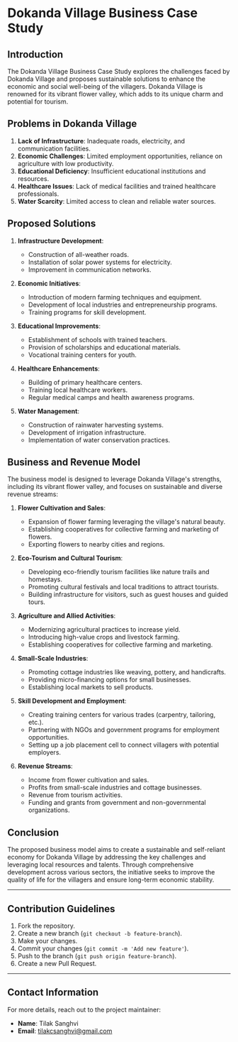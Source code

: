 # Dokanda Village Business Case Study

## Introduction
The Dokanda Village Business Case Study explores the challenges faced by Dokanda Village and proposes sustainable solutions to enhance the economic and social well-being of the villagers. Dokanda Village is renowned for its vibrant flower valley, which adds to its unique charm and potential for tourism.

## Problems in Dokanda Village
1. **Lack of Infrastructure**: Inadequate roads, electricity, and communication facilities.
2. **Economic Challenges**: Limited employment opportunities, reliance on agriculture with low productivity.
3. **Educational Deficiency**: Insufficient educational institutions and resources.
4. **Healthcare Issues**: Lack of medical facilities and trained healthcare professionals.
5. **Water Scarcity**: Limited access to clean and reliable water sources.

## Proposed Solutions
1. **Infrastructure Development**: 
   - Construction of all-weather roads.
   - Installation of solar power systems for electricity.
   - Improvement in communication networks.

2. **Economic Initiatives**:
   - Introduction of modern farming techniques and equipment.
   - Development of local industries and entrepreneurship programs.
   - Training programs for skill development.

3. **Educational Improvements**:
   - Establishment of schools with trained teachers.
   - Provision of scholarships and educational materials.
   - Vocational training centers for youth.

4. **Healthcare Enhancements**:
   - Building of primary healthcare centers.
   - Training local healthcare workers.
   - Regular medical camps and health awareness programs.

5. **Water Management**:
   - Construction of rainwater harvesting systems.
   - Development of irrigation infrastructure.
   - Implementation of water conservation practices.

## Business and Revenue Model
The business model is designed to leverage Dokanda Village's strengths, including its vibrant flower valley, and focuses on sustainable and diverse revenue streams:

1. **Flower Cultivation and Sales**:
   - Expansion of flower farming leveraging the village's natural beauty.
   - Establishing cooperatives for collective farming and marketing of flowers.
   - Exporting flowers to nearby cities and regions.

2. **Eco-Tourism and Cultural Tourism**:
   - Developing eco-friendly tourism facilities like nature trails and homestays.
   - Promoting cultural festivals and local traditions to attract tourists.
   - Building infrastructure for visitors, such as guest houses and guided tours.

3. **Agriculture and Allied Activities**:
   - Modernizing agricultural practices to increase yield.
   - Introducing high-value crops and livestock farming.
   - Establishing cooperatives for collective farming and marketing.

4. **Small-Scale Industries**:
   - Promoting cottage industries like weaving, pottery, and handicrafts.
   - Providing micro-financing options for small businesses.
   - Establishing local markets to sell products.

5. **Skill Development and Employment**:
   - Creating training centers for various trades (carpentry, tailoring, etc.).
   - Partnering with NGOs and government programs for employment opportunities.
   - Setting up a job placement cell to connect villagers with potential employers.

6. **Revenue Streams**:
   - Income from flower cultivation and sales.
   - Profits from small-scale industries and cottage businesses.
   - Revenue from tourism activities.
   - Funding and grants from government and non-governmental organizations.

## Conclusion
The proposed business model aims to create a sustainable and self-reliant economy for Dokanda Village by addressing the key challenges and leveraging local resources and talents. Through comprehensive development across various sectors, the initiative seeks to improve the quality of life for the villagers and ensure long-term economic stability.

---

## Contribution Guidelines
1. Fork the repository.
2. Create a new branch (`git checkout -b feature-branch`).
3. Make your changes.
4. Commit your changes (`git commit -m 'Add new feature'`).
5. Push to the branch (`git push origin feature-branch`).
6. Create a new Pull Request.

---

## Contact Information
For more details, reach out to the project maintainer:

- **Name**: Tilak Sanghvi
- **Email**: [tilakcsanghvi@gmail.com](mailto:tilakcsanghvi@gmail.com)


